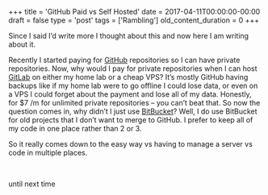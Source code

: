+++
title = 'GitHub Paid vs Self Hosted'
date = 2017-04-11T00:00:00-00:00
draft = false
type = 'post'
tags = ['Rambling']
old_content_duration = 0
+++

<p>Since I said I&rsquo;d write more I thought about this and now here I am writing about it.</p>
<p>Recently I started paying for <a href="https://github.com" target="_blank" rel="noopener">GitHub</a> repositories so I can have private repositories. Now, why would I pay for private repositories when I can host <a href="https://about.gitlab.com/" target="_blank" rel="noopener">GitLab</a> on either my home lab or a cheap VPS? It&rsquo;s mostly GitHub having backups like if my home lab were to go offline I could lose data, or even on a VPS I could forget about the payment and lose all of my data. Honestly, for $7 /m for unlimited private repositories &ndash; you can&rsquo;t beat that. So now the question comes in, why didn&rsquo;t I just use <a href="https://bitbucket.org" target="_blank" rel="noopener">BitBucket</a>? Well, I do use BitBucket for old projects that I don&rsquo;t want to merge to GitHub. I prefer to keep all of my code in one place rather than 2 or 3.</p>
<p>So it really comes down to the easy way vs having to manage a server vs code in multiple places.</p>
<p>&nbsp;</p>
<p>until next time</p>